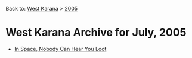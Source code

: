 Back to: [West Karana](/posts/westkarana.md) > [2005](/posts/2005/westkarana.md)
# West Karana Archive for July, 2005

* [In Space, Nobody Can Hear You Loot](2525.md)
